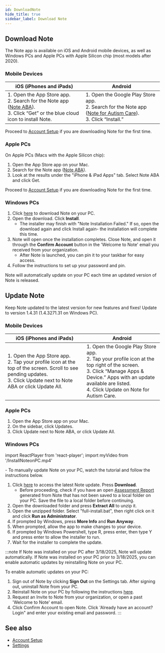 ```yaml
---
id: DownloadNote
hide_title: true
sidebar_label: Download Note
---
```


## Download Note

The Note app is available on iOS and Android mobile devices, as well as Windows PCs and Apple PCs with Apple Silicon chip (most models after 2020).

### Mobile Devices

| **iOS**  (iPhones and iPads)  | **Android**          |
| ------------- |-------------|
| 1. Open the App Store app. <br />2. Search for the Note app ([Note ABA](https://apps.apple.com/us/app/note-aba/id1495134215)).<br />3. Click “Get” or the blue cloud icon to install Note.<br />|1. Open the Google Play Store app. <br /> 2. Search for the Note app ([Note for Autism Care](https://play.google.com/store/apps/details?id=cloud.chorus.noteautismcare&hl=en_US&gl=US)). <br /> 3. Click “Install.”<br />|     

Proceed to [Account Setup](GettingStarted/AccountSetUp.md) if you are downloading Note for the first time.                                                                        

### Apple PCs

On Apple PCs (Macs with the Apple Silicon chip):

1. Open the App Store app on your Mac.
2. Search for the Note app ([Note ABA](https://apps.apple.com/us/app/note-aba/id1495134215)).
3. Look at the results under the "iPhone & iPad Apps" tab. Select Note ABA and click Get.

Proceed to [Account Setup](GettingStarted/AccountSetUp.md) if you are downloading Note for the first time. 

### Windows PCs

1. Click [here](https://choruscdn.blob.core.windows.net/notefiles/NoteUWP/Chorus.Note.UWP.appinstaller) to download Note on your PC.
2. Open the download. Click **Install**. 
    - The installer may finish with "Note Installation Failed." If so, open the download again and click Install again- the installation will complete this time.
3. Note will open once the installation completes. Close Note, and open it through the **Confirm Account** button in the 'Welcome to Note' email you received from your organization. 
    - After Note is launched, you can pin it to your taskbar for easy access.
4.	Follow the instructions to set up your password and pin.

Note will automatically update on your PC each time an updated version of Note is released.

## Update Note

Keep Note updated to the latest version for new features and fixes! Update to version 1.4.31 (1.4.3271.31 on Windows PC).

### Mobile Devices

| **iOS**  (iPhones and iPads)  | **Android**          |
| ------------- |-------------|
| 1. Open the App Store app. <br /> 2. Tap your profile icon at the top of the screen. Scroll to see pending updates. <br /> 3. Click Update next to Note ABA or click Update All. <br />|1. Open the Google Play Store app. <br />2. Tap your profile icon at the top right of the screen. <br />3. Click “Manage Apps & Device.” Apps with an update available are listed. <br /> 4. Click Update on Note for Autism Care.<br />|                                                                       

### Apple PCs

1. Open the App Store app on your Mac.
2. On the sidebar, click Updates.
3. Click Update next to Note ABA, or click Update All.

### Windows PCs

import ReactPlayer from 'react-player';
import myVideo from '/InstallNoteonPC.mp4'

<ReactPlayer playing='false' muted='true' controls url={myVideo} />
-
To manually update Note on your PC, watch the tutorial and follow the instructions below.


1. Click [here](https://chorusdevs2.sharepoint.com/:f:/s/NOTEDesktop/Euayhwtzf9lJqh4Kni2KnHYBvmwgTCEQQTvRtMjLFRjqdg?e=XCTNPo) to access the latest Note update. Press **Download**. 
    - Before proceeding, check if you have an open [Assessment Report](../Reports/ReassessmentReport.md) generated from Note that has not been saved to a local folder on your PC. Save the file to a local folder before continuing.
2. Open the downloaded folder and press **Extract All** to unzip it.
3. Open the unzipped folder. Select "full-install.bat", then right click on it and click **Run as Administrator**.
4. If prompted by Windows, press **More Info** and **Run Anyway**.
5. When prompted, allow the app to make changes to your device.
6. If prompted by Windows Powershell, type R, press enter, then type Y and press enter to allow the installer to run.
7. Wait for the installer to complete the update.


:::note
If Note was installed on your PC after 3/18/2025, Note will update automatically. If Note was installed on your PC prior to 3/18/2025, you can enable automatic updates by reinstalling Note on your PC.

To enable automatic updates on your PC:

1. Sign out of Note by clicking **Sign Out** on the Settings tab. After signing out, uninstall Note from your PC.
2. Reinstall Note on your PC by following the instructions [here](../GettingStarted/DownloadNote.md/#windows-pcs).
3. Request an Invite to Note from your organization, or open a past 'Welcome to Note' email.
4. Click Confirm Account to open Note. Click 'Already have an account? Login" and enter your existing email and password.
:::

## See also
- [Account Setup](GettingStarted/AccountSetUp.md)
- [Settings](Settings/Sync.md)